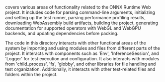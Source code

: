 covers various areas of functionality related to the ONNX Runtime Web project. It includes code for parsing command-line arguments, initializing and setting up the test runner, parsing performance profiling results, downloading WebAssembly build artifacts, building the project, generating documentation for supported operators with WebGL and WebGPU backends, and updating dependencies before packing. 

The code in this directory interacts with other functional areas of the system by importing and using modules and files from different parts of the project. It interacts with components such as 'Env', 'InferenceSession', and 'Logger' for test execution and configuration. It also interacts with modules from 'child_process', 'fs', 'globby', and other libraries for file handling and test organization. Additionally, it interacts with other test-related files and folders within the project.